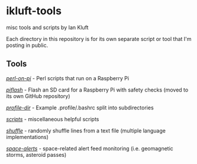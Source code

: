 # ikluft-tools

misc tools and scripts by Ian Kluft

Each directory in this repository is for its own separate script or tool that I'm posting in public.

## Tools

[*perl-on-pi*](perl-on-pi/) - Perl scripts that run on a Raspberry Pi

[*piflash*](https://github.com/ikluft/piflash) - Flash an SD card for a Raspberry Pi with safety checks (moved to its own GitHub repository)

[*profile-dir*](profile-dir/) - Example .profile/.bashrc split into subdirectories

[*scripts*](scripts/) - miscellaneous helpful scripts

[*shuffle*](shuffle) - randomly shuffle lines from a text file (multiple language implementations)

[*space-alerts*](space-alerts) - space-related alert feed monitoring (i.e. geomagnetic storms, asteroid passes)
